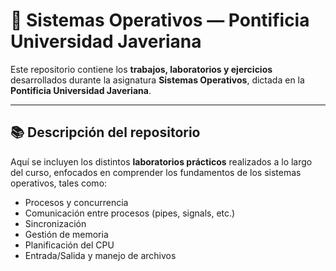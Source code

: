 # 🧠 Sistemas Operativos — Pontificia Universidad Javeriana

Este repositorio contiene los **trabajos, laboratorios y ejercicios** desarrollados durante la asignatura **Sistemas Operativos**, dictada en la **Pontificia Universidad Javeriana**.

---

## 📚 Descripción del repositorio

Aquí se incluyen los distintos **laboratorios prácticos** realizados a lo largo del curso, enfocados en comprender los fundamentos de los sistemas operativos, tales como:

- Procesos y concurrencia  
- Comunicación entre procesos (pipes, signals, etc.)  
- Sincronización  
- Gestión de memoria  
- Planificación del CPU  
- Entrada/Salida y manejo de archivos
